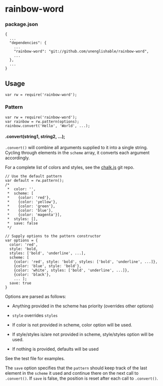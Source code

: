 # rainbow-word

### package.json

````
{
  ...
  "dependencies": {
    ...
    "rainbow-word": "git://github.com/unenglishable/rainbow-word",
    ...
  },
  ...
}
````

## Usage

````
var rw = require('rainbow-word');
````

### Pattern


````
var rw = require('rainbow-word');
var rainbow = rw.pattern(options);
rainbow.convert('Hello', 'World', ...);
````

#### .convert(string1, string2, ...);

`.convert()` will combine all arguments supplied to it into
a single string.  Cycling through elements in the `scheme`
array, it converts each argument accordingly.

For a complete list of colors and styles, see the
[chalk.js](https://github.com/sindresorhus/chalk) git repo.

````
// Use the default pattern
var default = rw.pattern();
/*
 *  color: '',
 *  scheme: [
 *    {color: 'red'},
 *    {color: 'yellow'},
 *    {color: 'green'},
 *    {color: 'blue'},
 *    {color: 'magenta'}],
 *  styles: [],
 *  save: false
 */

// Supply options to the pattern constructor
var options = {
  color: 'red',
  style: 'bold,
  styles: ['bold', 'underline', ...],
  scheme: [
    {color: 'red', style: 'bold', styles: ['bold', 'underline', ...]},
    {color: 'blue', style: 'bold'},
    {color: 'white', styles: ['bold', 'underline', ...]},
    {color: 'black'},
    ... ];
  save: true
}
````

Options are parsed as follows:

* Anything provided in the scheme has priority (overrides other options)

* `style` overrides `styles`

* If color is not provided in scheme, color option will be used.

* If style/styles is/are not provided in scheme, style/styles option will be used.

* If nothing is provided, defaults will be used

See the test file for examples.

The `save` option specifies that the `pattern` should keep
track of the last element in the `scheme` it used and
continue there on the next call to `.convert()`.  If `save`
is false, the position is reset after each call to `.convert()`.

